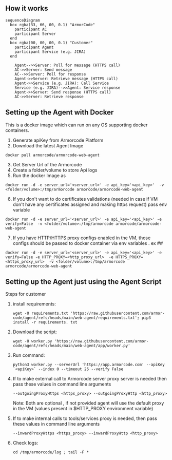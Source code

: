 ## How it works

```mermaid
sequenceDiagram
  box rgba(33, 66, 00, 0.1) "ArmorCode"
    participant AC
    participant Server
  end
  box rgba(00, 00, 00, 0.1) "Customer"
    participant Agent
    participant Service (e.g. JIRA)
  end

    Agent-->>Server: Poll for message (HTTPS call)
    AC->>Server: Send message
    AC-->>Server: Poll for response
    Agent->>Server: Retrieve message (HTTPS call)
    Agent->>Service (e.g. JIRA): Call Service
    Service (e.g. JIRA)-->>Agent: Service response
    Agent->>Server: Send response (HTTPS call)
    AC->>Server: Retrieve response
```


## Setting up the Agent with Docker
This is a docker image which can run on any OS supporting docker containers.

1. Generate apiKey from Armorcode Platform
2. Download the latest Agent Image
```commandline
docker pull armorcode/armorcode-web-agent
```
3. Get Server Url of the Armorcode
4. Create a folder/volume to store Api logs
5. Run the docker Image as
```commandline
docker run -d -e server_url='<server_url>' -e api_key='<api_key>'  -v <folder/volume>:/tmp/armorcode armorcode/armorcode-web-agent
```
6. If you don't want to do certificates validations (needed in case if VM don't have any certificates assigned and making https request) pass env variable
```commandline
docker run -d -e server_url='<server_url>' -e api_key='<api_key>' -e verify=False  -v <folder/volume>:/tmp/armorcode armorcode/armorcode-web-agent
```
7. If you have HTTP/HTTPS proxy configs enabled in the VM, those configs should be passed to docker container via env variables . ex ##
```commandline
docker run -d -e server_url='<server_url>' -e api_key='<api_key>' -e verify=False -e HTTP_PROXY=<http_proxy_url>  -e HTTPS_PROXY=<https_proxy_url>  -v <folder/volume>:/tmp/armorcode armorcode/armorcode-web-agent
```





## Setting up the Agent just using the Agent Script 
Steps for customer
1. install requirements:  
   ```commandline
   wget -O requirements.txt 'https://raw.githubusercontent.com/armor-code/agent/refs/heads/main/web-agent/requirements.txt'; pip3 install -r requirements. txt
   ```
2. Download the script:
   ```commandline
   wget -O worker.py 'https://raw.githubusercontent.com/armor-code/agent/refs/heads/main/web-agent/app/worker.py'
   ```

3. Run command: 
   ```commandline
   python3 worker.py --serverUrl 'https://app.armorcode.com' --apiKey `<apiKey>` --index 0 --timeout 25 --verify False
    ```
4. If to make external call to Armorcode server proxy server is needed then pass these values in command line arguments
   ```commandline
   --outgoingProxyHttps <https_proxy> --outgoingProxyHttp <http_proxy> 
   ```
   Note: Both are optional , if not provided agent will use the default proxy in the VM (values present in $HTTP_PROXY environment variable)
5. If to make internal calls to tools/services proxy is needed, then pass these values in command line arguments
   ```commandline
   --inwardProxyHttps <https_proxy> --inwardProxyHttp <http_proxy>
   ```

5. Check logs: 
    ```commandline
    cd /tmp/armorcode/log ; tail -F *
   ```
